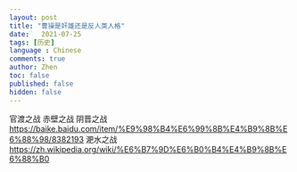 ```yaml
---
layout: post
title: "曹操是奸雄还是反人类人格"
date:   2021-07-25
tags: [历史]
language : Chinese
comments: true
author: Zhen
toc: false
published: false
hidden: false
---
```


官渡之战
赤壁之战
阴晋之战
https://baike.baidu.com/item/%E9%98%B4%E6%99%8B%E4%B9%8B%E6%88%98/8382193
淝水之战
https://zh.wikipedia.org/wiki/%E6%B7%9D%E6%B0%B4%E4%B9%8B%E6%88%B0

<!--stackedit_data:
eyJoaXN0b3J5IjpbMTg4NjQwMzg1OF19
-->